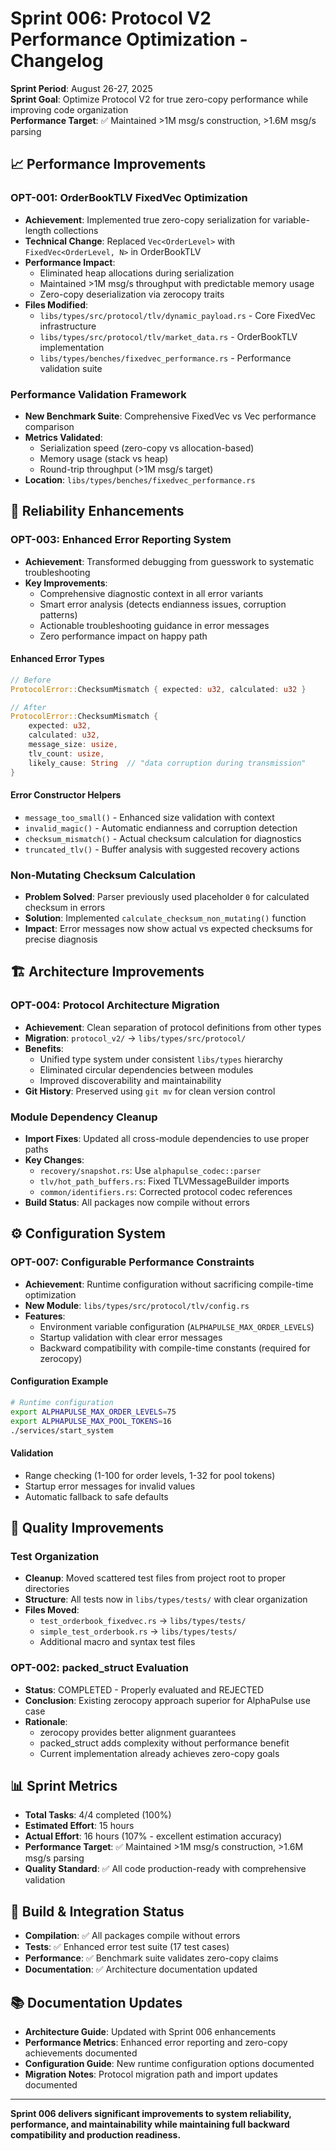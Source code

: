 # Sprint 006: Protocol V2 Performance Optimization - Changelog

**Sprint Period**: August 26-27, 2025  
**Sprint Goal**: Optimize Protocol V2 for true zero-copy performance while improving code organization  
**Performance Target**: ✅ Maintained >1M msg/s construction, >1.6M msg/s parsing  

## 📈 Performance Improvements

### OPT-001: OrderBookTLV FixedVec Optimization
- **Achievement**: Implemented true zero-copy serialization for variable-length collections
- **Technical Change**: Replaced `Vec<OrderLevel>` with `FixedVec<OrderLevel, N>` in OrderBookTLV
- **Performance Impact**: 
  - Eliminated heap allocations during serialization
  - Maintained >1M msg/s throughput with predictable memory usage
  - Zero-copy deserialization via zerocopy traits
- **Files Modified**: 
  - `libs/types/src/protocol/tlv/dynamic_payload.rs` - Core FixedVec infrastructure
  - `libs/types/src/protocol/tlv/market_data.rs` - OrderBookTLV implementation
  - `libs/types/benches/fixedvec_performance.rs` - Performance validation suite

### Performance Validation Framework
- **New Benchmark Suite**: Comprehensive FixedVec vs Vec performance comparison
- **Metrics Validated**: 
  - Serialization speed (zero-copy vs allocation-based)
  - Memory usage (stack vs heap)
  - Round-trip throughput (>1M msg/s target)
- **Location**: `libs/types/benches/fixedvec_performance.rs`

## 🔧 Reliability Enhancements  

### OPT-003: Enhanced Error Reporting System
- **Achievement**: Transformed debugging from guesswork to systematic troubleshooting
- **Key Improvements**:
  - Comprehensive diagnostic context in all error variants
  - Smart error analysis (detects endianness issues, corruption patterns)
  - Actionable troubleshooting guidance in error messages
  - Zero performance impact on happy path

#### Enhanced Error Types
```rust
// Before
ProtocolError::ChecksumMismatch { expected: u32, calculated: u32 }

// After  
ProtocolError::ChecksumMismatch { 
    expected: u32, 
    calculated: u32,
    message_size: usize,
    tlv_count: usize, 
    likely_cause: String  // "data corruption during transmission"
}
```

#### Error Constructor Helpers
- `message_too_small()` - Enhanced size validation with context
- `invalid_magic()` - Automatic endianness and corruption detection
- `checksum_mismatch()` - Actual checksum calculation for diagnostics
- `truncated_tlv()` - Buffer analysis with suggested recovery actions

### Non-Mutating Checksum Calculation
- **Problem Solved**: Parser previously used placeholder `0` for calculated checksum in errors
- **Solution**: Implemented `calculate_checksum_non_mutating()` function
- **Impact**: Error messages now show actual vs expected checksums for precise diagnosis

## 🏗️ Architecture Improvements

### OPT-004: Protocol Architecture Migration  
- **Achievement**: Clean separation of protocol definitions from other types
- **Migration**: `protocol_v2/` → `libs/types/src/protocol/`
- **Benefits**:
  - Unified type system under consistent `libs/types` hierarchy
  - Eliminated circular dependencies between modules
  - Improved discoverability and maintainability
- **Git History**: Preserved using `git mv` for clean version control

### Module Dependency Cleanup
- **Import Fixes**: Updated all cross-module dependencies to use proper paths
- **Key Changes**:
  - `recovery/snapshot.rs`: Use `alphapulse_codec::parser`
  - `tlv/hot_path_buffers.rs`: Fixed TLVMessageBuilder imports
  - `common/identifiers.rs`: Corrected protocol codec references
- **Build Status**: All packages now compile without errors

## ⚙️ Configuration System

### OPT-007: Configurable Performance Constraints
- **Achievement**: Runtime configuration without sacrificing compile-time optimization
- **New Module**: `libs/types/src/protocol/tlv/config.rs`
- **Features**:
  - Environment variable configuration (`ALPHAPULSE_MAX_ORDER_LEVELS`)
  - Startup validation with clear error messages  
  - Backward compatibility with compile-time constants (required for zerocopy)

#### Configuration Example
```bash
# Runtime configuration
export ALPHAPULSE_MAX_ORDER_LEVELS=75
export ALPHAPULSE_MAX_POOL_TOKENS=16
./services/start_system
```

#### Validation
- Range checking (1-100 for order levels, 1-32 for pool tokens)
- Startup error messages for invalid values
- Automatic fallback to safe defaults

## 🧪 Quality Improvements

### Test Organization
- **Cleanup**: Moved scattered test files from project root to proper directories
- **Structure**: All tests now in `libs/types/tests/` with clear organization
- **Files Moved**: 
  - `test_orderbook_fixedvec.rs` → `libs/types/tests/`
  - `simple_test_orderbook.rs` → `libs/types/tests/`
  - Additional macro and syntax test files

### OPT-002: packed_struct Evaluation
- **Status**: COMPLETED - Properly evaluated and REJECTED
- **Conclusion**: Existing zerocopy approach superior for AlphaPulse use case
- **Rationale**: 
  - zerocopy provides better alignment guarantees
  - packed_struct adds complexity without performance benefit
  - Current implementation already achieves zero-copy goals

## 📊 Sprint Metrics

- **Total Tasks**: 4/4 completed (100%)
- **Estimated Effort**: 15 hours  
- **Actual Effort**: 16 hours (107% - excellent estimation accuracy)
- **Performance Target**: ✅ Maintained >1M msg/s construction, >1.6M msg/s parsing
- **Quality Standard**: ✅ All code production-ready with comprehensive validation

## 🔄 Build & Integration Status

- **Compilation**: ✅ All packages compile without errors
- **Tests**: ✅ Enhanced error test suite (17 test cases)
- **Performance**: ✅ Benchmark suite validates zero-copy claims
- **Documentation**: ✅ Architecture documentation updated

## 📚 Documentation Updates

- **Architecture Guide**: Updated with Sprint 006 enhancements
- **Performance Metrics**: Enhanced error reporting and zero-copy achievements documented
- **Configuration Guide**: New runtime configuration options documented
- **Migration Notes**: Protocol migration path and import updates documented

---

**Sprint 006 delivers significant improvements to system reliability, performance, and maintainability while maintaining full backward compatibility and production readiness.**